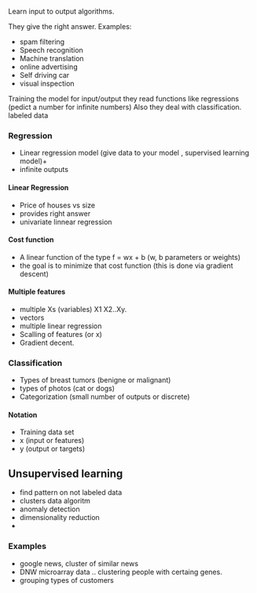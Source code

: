 Learn input to output algorithms. 

They give the right answer. 
Examples:
* spam filtering
* Speech recognition
* Machine translation 
* online advertising 
* Self driving car 
* visual inspection 

Training the model for input/output
they read functions like regressions (pedict a number for infinite numbers) 
Also they deal with classification. 
labeled data
### Regression
* Linear regression model (give data to your model , supervised learning model)+
* infinite outputs

#### Linear Regression
* Price of houses vs size
* provides right answer
* univariate linnear regression
#### Cost function
* A linear function of the type f = wx + b (w, b parameters or weights)
* the goal is to minimize that cost function (this is done via gradient descent)

#### Multiple features
* multiple Xs (variables) X1 X2..Xy.
* vectors
* multiple linear regression
* Scalling of features (or x)
* Gradient decent. 
  
### Classification
* Types of breast tumors (benigne or malignant) 
* types of photos (cat or dogs)
* Categorization (small number of outputs or discrete)

#### Notation
* Training data set
* x (input or features)
* y (output or targets)

## Unsupervised learning
* find pattern on not labeled data
* clusters data algoritm
* anomaly detection
* dimensionality reduction
* 
### Examples
* google news, cluster of similar news 
* DNW microarray data .. clustering people with certaing genes. 
* grouping types of customers 












